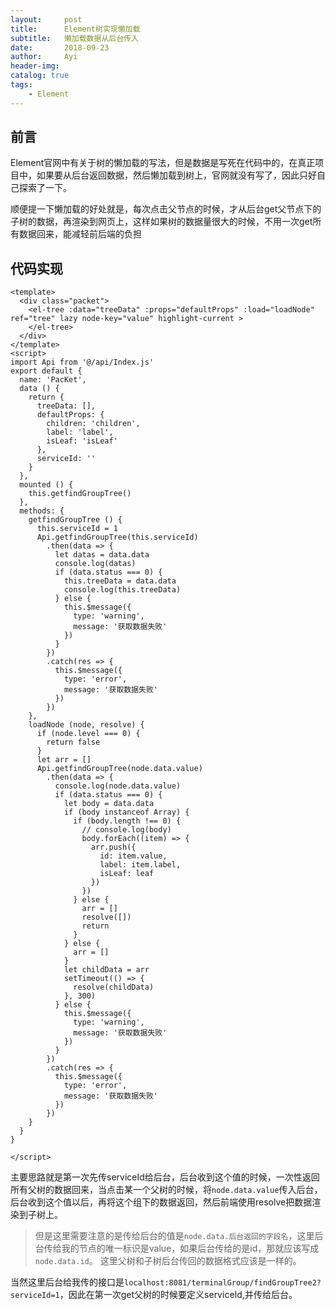 ```yaml
---
layout:     post
title:      Element树实现懒加载
subtitle:   懒加载数据从后台传入
date:       2018-09-23
author:     Ayi
header-img: 
catalog: true
tags:
    - Element
---
```


## 前言

Element官网中有关于树的懒加载的写法，但是数据是写死在代码中的，在真正项目中，如果要从后台返回数据，然后懒加载到树上，官网就没有写了，因此只好自己探索了一下。

顺便提一下懒加载的好处就是，每次点击父节点的时候，才从后台get父节点下的子树的数据，再渲染到网页上，这样如果树的数据量很大的时候，不用一次get所有数据回来，能减轻前后端的负担

## 代码实现

```
<template>
  <div class="packet">
    <el-tree :data="treeData" :props="defaultProps" :load="loadNode" ref="tree" lazy node-key="value" highlight-current >
    </el-tree>
  </div>
</template>
<script>
import Api from '@/api/Index.js'
export default {
  name: 'PacKet',
  data () {
    return {
      treeData: [],
      defaultProps: {
        children: 'children',
        label: 'label',
        isLeaf: 'isLeaf'
      },
      serviceId: ''
    }
  },
  mounted () {
    this.getfindGroupTree()
  },
  methods: {
    getfindGroupTree () {
      this.serviceId = 1
      Api.getfindGroupTree(this.serviceId)
        .then(data => {
          let datas = data.data
          console.log(datas)
          if (data.status === 0) {
            this.treeData = data.data
            console.log(this.treeData)
          } else {
            this.$message({
              type: 'warning',
              message: '获取数据失败'
            })
          }
        })
        .catch(res => {
          this.$message({
            type: 'error',
            message: '获取数据失败'
          })
        })
    },
    loadNode (node, resolve) {
      if (node.level === 0) {
        return false
      }
      let arr = []
      Api.getfindGroupTree(node.data.value)
        .then(data => {
          console.log(node.data.value)
          if (data.status === 0) {
            let body = data.data
            if (body instanceof Array) {
              if (body.length !== 0) {
                // console.log(body)
                body.forEach((item) => {
                  arr.push({
                    id: item.value,
                    label: item.label,
                    isLeaf: leaf
                  })
                })
              } else {
                arr = []
                resolve([])
                return
              }
            } else {
              arr = []
            }
            let childData = arr
            setTimeout(() => {
              resolve(childData)
            }, 300)
          } else {
            this.$message({
              type: 'warning',
              message: '获取数据失败'
            })
          }
        })
        .catch(res => {
          this.$message({
            type: 'error',
            message: '获取数据失败'
          })
        })
    }
  }
}

</script>
```

主要思路就是第一次先传serviceId给后台，后台收到这个值的时候，一次性返回所有父树的数据回来，当点击某一个父树的时候，将`node.data.value`传入后台，后台收到这个值以后，再将这个组下的数据返回，然后前端使用resolve把数据渲染到子树上。

>但是这里需要注意的是传给后台的值是`node.data.后台返回的字段名`，这里后台传给我的节点的唯一标识是value，如果后台传给的是id，那就应该写成`node.data.id`。
>这里父树和子树后台传回的数据格式应该是一样的。

当然这里后台给我传的接口是`localhost:8081/terminalGroup/findGroupTree2?serviceId=1`，因此在第一次get父树的时候要定义serviceId,并传给后台。